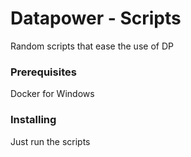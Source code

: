 # Datapower - Scripts

Random scripts that ease the use of DP

### Prerequisites

Docker for Windows

### Installing

Just run the scripts
